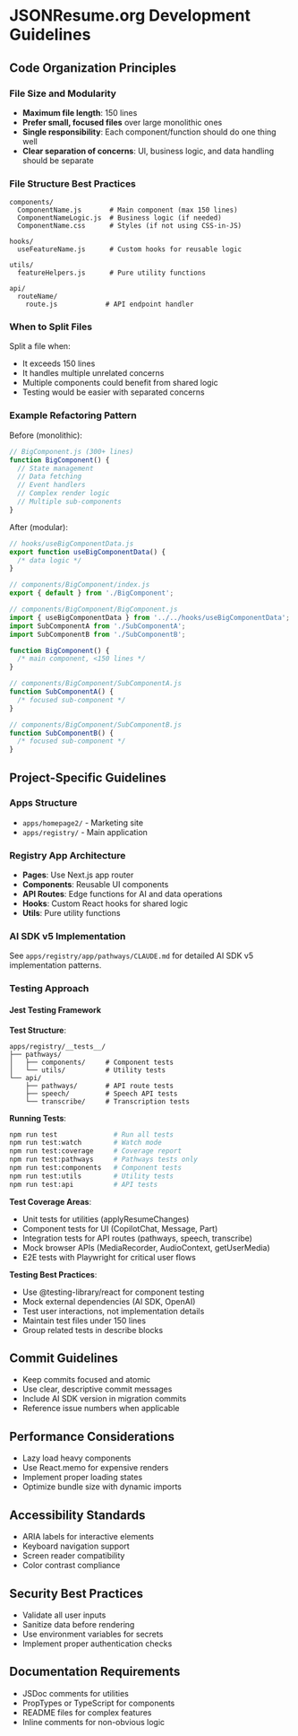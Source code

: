 # JSONResume.org Development Guidelines

## Code Organization Principles

### File Size and Modularity

- **Maximum file length**: 150 lines
- **Prefer small, focused files** over large monolithic ones
- **Single responsibility**: Each component/function should do one thing well
- **Clear separation of concerns**: UI, business logic, and data handling should be separate

### File Structure Best Practices

```
components/
  ComponentName.js       # Main component (max 150 lines)
  ComponentNameLogic.js  # Business logic (if needed)
  ComponentName.css      # Styles (if not using CSS-in-JS)

hooks/
  useFeatureName.js      # Custom hooks for reusable logic

utils/
  featureHelpers.js      # Pure utility functions

api/
  routeName/
    route.js            # API endpoint handler
```

### When to Split Files

Split a file when:

- It exceeds 150 lines
- It handles multiple unrelated concerns
- Multiple components could benefit from shared logic
- Testing would be easier with separated concerns

### Example Refactoring Pattern

Before (monolithic):

```javascript
// BigComponent.js (300+ lines)
function BigComponent() {
  // State management
  // Data fetching
  // Event handlers
  // Complex render logic
  // Multiple sub-components
}
```

After (modular):

```javascript
// hooks/useBigComponentData.js
export function useBigComponentData() {
  /* data logic */
}

// components/BigComponent/index.js
export { default } from './BigComponent';

// components/BigComponent/BigComponent.js
import { useBigComponentData } from '../../hooks/useBigComponentData';
import SubComponentA from './SubComponentA';
import SubComponentB from './SubComponentB';

function BigComponent() {
  /* main component, <150 lines */
}

// components/BigComponent/SubComponentA.js
function SubComponentA() {
  /* focused sub-component */
}

// components/BigComponent/SubComponentB.js
function SubComponentB() {
  /* focused sub-component */
}
```

## Project-Specific Guidelines

### Apps Structure

- `apps/homepage2/` - Marketing site
- `apps/registry/` - Main application

### Registry App Architecture

- **Pages**: Use Next.js app router
- **Components**: Reusable UI components
- **API Routes**: Edge functions for AI and data operations
- **Hooks**: Custom React hooks for shared logic
- **Utils**: Pure utility functions

### AI SDK v5 Implementation

See `apps/registry/app/pathways/CLAUDE.md` for detailed AI SDK v5 implementation patterns.

### Testing Approach

#### Jest Testing Framework

**Test Structure**:

```
apps/registry/__tests__/
├── pathways/
│   ├── components/     # Component tests
│   └── utils/          # Utility tests
└── api/
    ├── pathways/       # API route tests
    ├── speech/         # Speech API tests
    └── transcribe/     # Transcription tests
```

**Running Tests**:

```bash
npm run test              # Run all tests
npm run test:watch        # Watch mode
npm run test:coverage     # Coverage report
npm run test:pathways     # Pathways tests only
npm run test:components   # Component tests
npm run test:utils        # Utility tests
npm run test:api          # API tests
```

**Test Coverage Areas**:

- Unit tests for utilities (applyResumeChanges)
- Component tests for UI (CopilotChat, Message, Part)
- Integration tests for API routes (pathways, speech, transcribe)
- Mock browser APIs (MediaRecorder, AudioContext, getUserMedia)
- E2E tests with Playwright for critical user flows

**Testing Best Practices**:

- Use @testing-library/react for component testing
- Mock external dependencies (AI SDK, OpenAI)
- Test user interactions, not implementation details
- Maintain test files under 150 lines
- Group related tests in describe blocks

## Commit Guidelines

- Keep commits focused and atomic
- Use clear, descriptive commit messages
- Include AI SDK version in migration commits
- Reference issue numbers when applicable

## Performance Considerations

- Lazy load heavy components
- Use React.memo for expensive renders
- Implement proper loading states
- Optimize bundle size with dynamic imports

## Accessibility Standards

- ARIA labels for interactive elements
- Keyboard navigation support
- Screen reader compatibility
- Color contrast compliance

## Security Best Practices

- Validate all user inputs
- Sanitize data before rendering
- Use environment variables for secrets
- Implement proper authentication checks

## Documentation Requirements

- JSDoc comments for utilities
- PropTypes or TypeScript for components
- README files for complex features
- Inline comments for non-obvious logic
